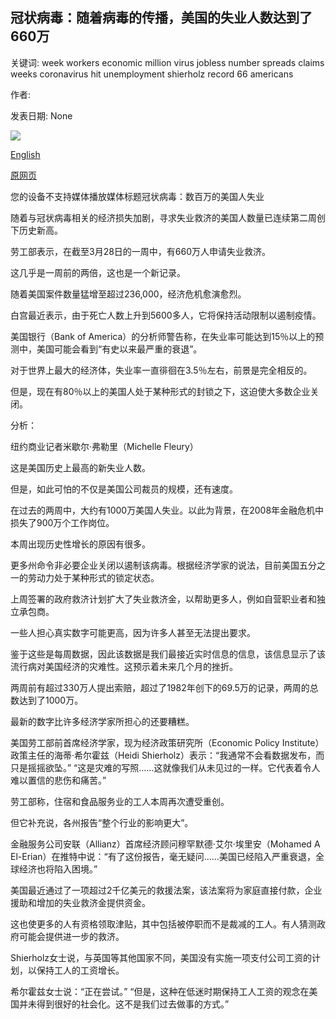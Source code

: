 ## 冠状病毒：随着病毒的传播，美国的失业人数达到了660万

关键词: week workers economic million virus jobless number spreads claims weeks coronavirus hit unemployment shierholz record 66 americans

作者: 

发表日期: None

![](https://ichef.bbci.co.uk/images/ic/1024x576/p087v98q.jpg)

[English](Coronavirus%3A%20US%20jobless%20claims%20hit%206.6%20million%20as%20virus%20spreads.md)

[原网页](https://www.bbc.com/news/business-52137727)

您的设备不支持媒体播放媒体标题冠状病毒：数百万的美国人失业

随着与冠状病毒相关的经济损失加剧，寻求失业救济的美国人数量已连续第二周创下历史新高。

劳工部表示，在截至3月28日的一周中，有660万人申请失业救济。

这几乎是一周前的两倍，这也是一个新记录。

随着美国案件数量猛增至超过236,000，经济危机愈演愈烈。

白宫最近表示，由于死亡人数上升到5600多人，它将保持活动限制以遏制疫情。

美国银行（Bank of America）的分析师警告称，在失业率可能达到15％以上的预测中，美国可能会看到“有史以来最严重的衰退”。

对于世界上最大的经济体，失业率一直徘徊在3.5％左右，前景是完全相反的。

但是，现在有80％以上的美国人处于某种形式的封锁之下，这迫使大多数企业关闭。

分析：

纽约商业记者米歇尔·弗勒里（Michelle Fleury）

这是美国历史上最高的新失业人数。

但是，如此可怕的不仅是美国公司裁员的规模，还有速度。

在过去的两周中，大约有1000万美国人失业。以此为背景，在2008年金融危机中损失了900万个工作岗位。

本周出现历史性增长的原因有很多。

更多州命令非必要企业关闭以遏制该病毒。根据经济学家的说法，目前美国五分之一的劳动力处于某种形式的锁定状态。

上周签署的政府救济计划扩大了失业救济金，以帮助更多人，例如自营职业者和独立承包商。

一些人担心真实数字可能更高，因为许多人甚至无法提出要求。

鉴于这些是每周数据，因此该数据是我们最接近实时信息的信息，该信息显示了该流行病对美国经济的灾难性。这预示着未来几个月的挫折。

两周前有超过330万人提出索赔，超过了1982年创下的69.5万的记录，两周的总数达到了1000万。

最新的数字比许多经济学家所担心的还要糟糕。

美国劳工部前首席经济学家，现为经济政策研究所（Economic Policy Institute）政策主任的海蒂·希尔霍兹（Heidi Shierholz）表示：“我通常不会看数据发布，而只是摇摇欲坠。” “这是灾难的写照……这就像我们从未见过的一样。它代表着令人难以置信的悲伤和痛苦。”

劳工部称，住宿和食品服务业的工人本周再次遭受重创。

但它补充说，各州报告“整个行业的影响更大”。

金融服务公司安联（Allianz）首席经济顾问穆罕默德·艾尔·埃里安（Mohamed A El-Erian）在推特中说：“有了这份报告，毫无疑问……美国已经陷入严重衰退，全球经济也将陷入困境。”

美国最近通过了一项超过2千亿美元的救援法案，该法案将为家庭直接付款，企业援助和增加的失业救济金提供资金。

这也使更多的人有资格领取津贴，其中包括被停职而不是裁减的工人。有人猜测政府可能会提供进一步的救济。

Shierholz女士说，与英国等其他国家不同，美国没有实施一项支付公司工资的计划，以保持工人的工资增长。

希尔霍兹女士说：“正在尝试。” “但是，这种在低迷时期保持工人工资的观念在美国并未得到很好的社会化。这不是我们过去做事的方式。”